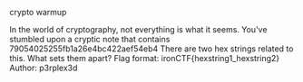 crypto warmup

In the world of cryptography, not everything is what it seems. You've stumbled upon a cryptic note that contains 79054025255fb1a26e4bc422aef54eb4
There are two hex strings related to this. What sets them apart?
Flag format: ironCTF{hexstring1_hexstring2}
Author: p3rplex3d
